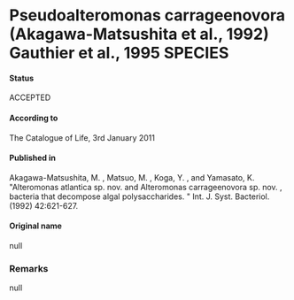 # Pseudoalteromonas carrageenovora (Akagawa-Matsushita et al., 1992) Gauthier et al., 1995 SPECIES

#### Status
ACCEPTED

#### According to
The Catalogue of Life, 3rd January 2011

#### Published in
Akagawa-Matsushita, M. , Matsuo, M. , Koga, Y. , and Yamasato, K. "Alteromonas atlantica sp. nov. and Alteromonas carrageenovora sp. nov. , bacteria that decompose algal polysaccharides. " Int. J. Syst. Bacteriol. (1992) 42:621-627.

#### Original name
null

### Remarks
null